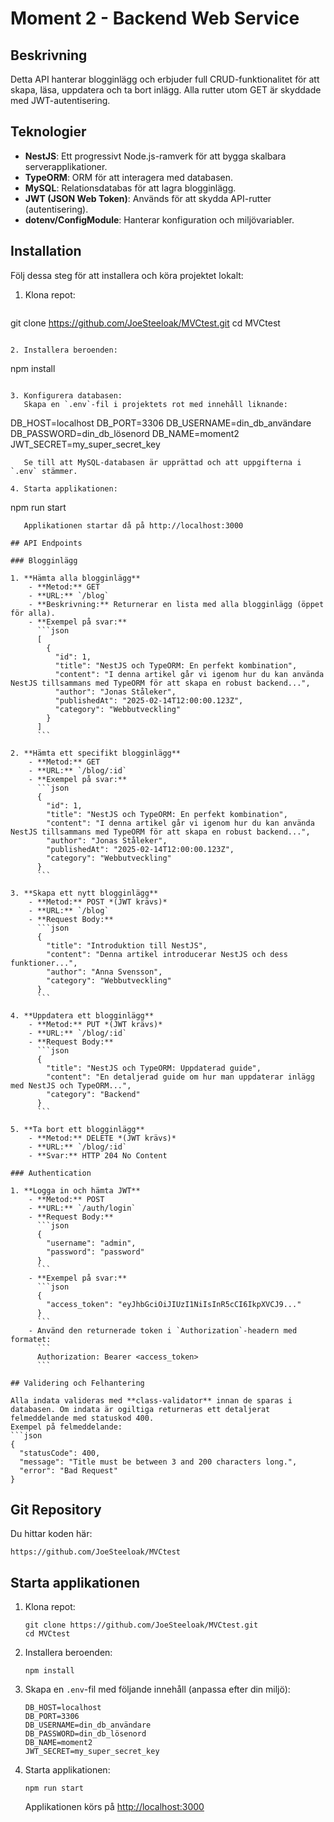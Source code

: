 # Moment 2 - Backend Web Service

## Beskrivning

Detta API hanterar blogginlägg och erbjuder full CRUD-funktionalitet för att skapa, läsa, uppdatera och ta bort inlägg. Alla rutter utom GET är skyddade med JWT-autentisering.

## Teknologier

- **NestJS**: Ett progressivt Node.js-ramverk för att bygga skalbara serverapplikationer.
- **TypeORM**: ORM för att interagera med databasen.
- **MySQL**: Relationsdatabas för att lagra blogginlägg.
- **JWT (JSON Web Token)**: Används för att skydda API-rutter (autentisering).
- **dotenv/ConfigModule**: Hanterar konfiguration och miljövariabler.

## Installation

Följ dessa steg för att installera och köra projektet lokalt:

1. Klona repot:
   ```
git clone https://github.com/JoeSteeloak/MVCtest.git
cd MVCtest
```

2. Installera beroenden:
   ```
npm install
```

3. Konfigurera databasen:  
   Skapa en `.env`-fil i projektets rot med innehåll liknande:
   ```
DB_HOST=localhost
DB_PORT=3306
DB_USERNAME=din_db_användare
DB_PASSWORD=din_db_lösenord
DB_NAME=moment2
JWT_SECRET=my_super_secret_key
```
   Se till att MySQL-databasen är upprättad och att uppgifterna i `.env` stämmer.

4. Starta applikationen:
   ```
npm run start
```
   Applikationen startar då på http://localhost:3000

## API Endpoints

### Blogginlägg

1. **Hämta alla blogginlägg**
    - **Metod:** GET  
    - **URL:** `/blog`
    - **Beskrivning:** Returnerar en lista med alla blogginlägg (öppet för alla).
    - **Exempel på svar:**
      ```json
      [
        {
          "id": 1,
          "title": "NestJS och TypeORM: En perfekt kombination",
          "content": "I denna artikel går vi igenom hur du kan använda NestJS tillsammans med TypeORM för att skapa en robust backend...",
          "author": "Jonas Ståleker",
          "publishedAt": "2025-02-14T12:00:00.123Z",
          "category": "Webbutveckling"
        }
      ]
      ```

2. **Hämta ett specifikt blogginlägg**
    - **Metod:** GET  
    - **URL:** `/blog/:id`
    - **Exempel på svar:**
      ```json
      {
        "id": 1,
        "title": "NestJS och TypeORM: En perfekt kombination",
        "content": "I denna artikel går vi igenom hur du kan använda NestJS tillsammans med TypeORM för att skapa en robust backend...",
        "author": "Jonas Ståleker",
        "publishedAt": "2025-02-14T12:00:00.123Z",
        "category": "Webbutveckling"
      }
      ```

3. **Skapa ett nytt blogginlägg**
    - **Metod:** POST *(JWT krävs)*
    - **URL:** `/blog`
    - **Request Body:**
      ```json
      {
        "title": "Introduktion till NestJS",
        "content": "Denna artikel introducerar NestJS och dess funktioner...",
        "author": "Anna Svensson",
        "category": "Webbutveckling"
      }
      ```

4. **Uppdatera ett blogginlägg**
    - **Metod:** PUT *(JWT krävs)*
    - **URL:** `/blog/:id`
    - **Request Body:**
      ```json
      {
        "title": "NestJS och TypeORM: Uppdaterad guide",
        "content": "En detaljerad guide om hur man uppdaterar inlägg med NestJS och TypeORM...",
        "category": "Backend"
      }
      ```

5. **Ta bort ett blogginlägg**
    - **Metod:** DELETE *(JWT krävs)*
    - **URL:** `/blog/:id`
    - **Svar:** HTTP 204 No Content

### Authentication

1. **Logga in och hämta JWT**
    - **Metod:** POST  
    - **URL:** `/auth/login`
    - **Request Body:**
      ```json
      {
        "username": "admin",
        "password": "password"
      }
      ```
    - **Exempel på svar:**
      ```json
      {
        "access_token": "eyJhbGciOiJIUzI1NiIsInR5cCI6IkpXVCJ9..."
      }
      ```
    - Använd den returnerade token i `Authorization`-headern med formatet:  
      ```
      Authorization: Bearer <access_token>
      ```

## Validering och Felhantering

Alla indata valideras med **class-validator** innan de sparas i databasen. Om indata är ogiltiga returneras ett detaljerat felmeddelande med statuskod 400.  
Exempel på felmeddelande:
```json
{
  "statusCode": 400,
  "message": "Title must be between 3 and 200 characters long.",
  "error": "Bad Request"
}
```

## Git Repository

Du hittar koden här:  
```
https://github.com/JoeSteeloak/MVCtest
```

## Starta applikationen

1. Klona repot:
   ```
   git clone https://github.com/JoeSteeloak/MVCtest.git
   cd MVCtest
   ```

2. Installera beroenden:
   ```
   npm install
   ```

3. Skapa en `.env`-fil med följande innehåll (anpassa efter din miljö):
   ```
   DB_HOST=localhost
   DB_PORT=3306
   DB_USERNAME=din_db_användare
   DB_PASSWORD=din_db_lösenord
   DB_NAME=moment2
   JWT_SECRET=my_super_secret_key
   ```

4. Starta applikationen:
   ```
   npm run start
   ```
   Applikationen körs på [http://localhost:3000](http://localhost:3000)
